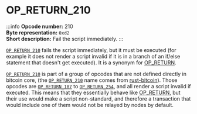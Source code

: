 # OP_RETURN_210
:::info
**Opcode number:** 210  
**Byte representation:** `0xd2`  
**Short description:** Fail the script immediately.
:::

[`OP_RETURN_210`](./OP_RETURN_210.md) fails the script immediately, but it must be executed (for example it does not render a script invalid if it is in a branch of an if/else statement that doesn't get executed). It is a synonym for [OP_RETURN](./OP_RETURN.md).

[`OP_RETURN_210`](./OP_RETURN_210.md) is part of a group of opcodes that are not defined directly in bitcoin core, (the [`OP_RETURN_210`](./OP_RETURN_210.md) name comes from [rust-bitcoin](https://docs.rs/bitcoin/latest/src/bitcoin/blockdata/opcodes.rs.html)). Those opcodes are [`OP_RETURN_187`](./OP_RETURN_187.md) to [`OP_RETURN_254`](./OP_RETURN_254.md), and all render a script invalid if executed. This means that they essentially behave like [OP_RETURN](./OP_RETURN.md), but their use would make a script non-standard, and therefore a transaction that would include one of them would not be relayed by nodes by default.
